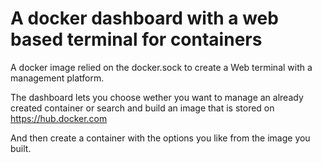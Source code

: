 # A docker dashboard with a web based terminal for containers 


A docker image relied on the docker.sock to create a Web terminal with a management platform.

The dashboard lets you choose wether you want to manage an already created container or search and build an image that is stored on https://hub.docker.com

And then create a container with the options you like from the image you built.
